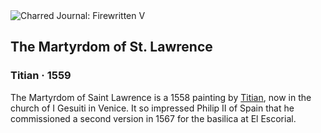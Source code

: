 <div class="artwork-of-the-day">
  <div class="container">
    <div class="img-wrapper">
      <img
        src="https://uploads6.wikiart.org/00142/images/titian/the-martyrdom-of-st.jpg!Large.jpg"
        alt="Charred Journal: Firewritten V" />
    </div>
    <div class="artwork-detail">
      <div class="artwork-origin"> 
        <h2 class="artwork-name">The Martyrdom of St. Lawrence</h2>
        <h3 class="artist">
          Titian
                    ·  1559
        </h3>
      </div>
      <p class="description">
        <span class="artwork-description-text ng-binding" ng-bind-html="viewModel.ArtworkOfTheDay.Description | unsafe">The Martyrdom of Saint Lawrence is a 1558 painting by <a target="_blank" href="/en/titian">Titian</a>, now in the church of I Gesuiti in Venice. It so impressed Philip II of Spain that he commissioned a second version in 1567 for the basilica at El Escorial.</span>
                        <div class="text-shadow-container ng-hide" ng-show="showShadow"></div>
      </p>
    </div>
  </div>

</div>
